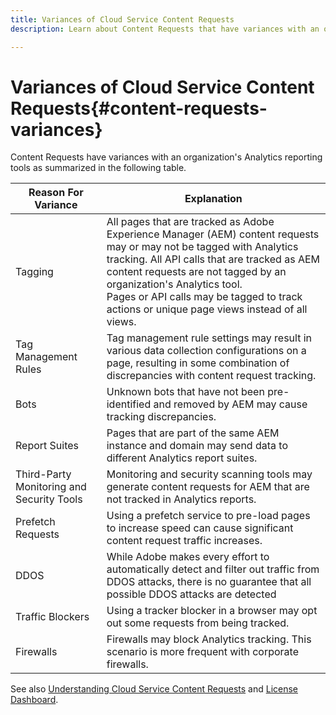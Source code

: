 ```yaml
---
title: Variances of Cloud Service Content Requests
description: Learn about Content Requests that have variances with an organization's Analytics reporting tools.

---
```


# Variances of Cloud Service Content Requests{#content-requests-variances}

Content Requests have variances with an organization's Analytics reporting tools as summarized in the following table.

|Reason For Variance|Explanation|
|---|---|
|Tagging|All pages that are tracked as Adobe Experience Manager (AEM) content requests may or may not be tagged with Analytics tracking. All API calls that are tracked as AEM content requests are not tagged by an organization's Analytics tool.<br>Pages or API calls may be tagged to track actions or unique page views instead of all views.|
|Tag Management Rules|Tag management rule settings may result in various data collection configurations on a page, resulting in some combination of discrepancies with content request tracking.|
|Bots|Unknown bots that have not been pre-identified and removed by AEM may cause tracking discrepancies.|
|Report Suites|Pages that are part of the same AEM instance and domain may send data to different Analytics report suites.|
|Third-Party Monitoring and Security Tools|Monitoring and security scanning tools may generate content requests for AEM that are not tracked in Analytics reports.|
|Prefetch Requests|Using a prefetch service to pre-load pages to increase speed can cause significant content request traffic increases.|
|DDOS|While Adobe makes every effort to automatically detect and filter out traffic from DDOS attacks, there is no guarantee that all possible DDOS attacks are detected|
|Traffic Blockers|Using a tracker blocker in a browser may opt out some requests from being tracked.|
|Firewalls|Firewalls may block Analytics tracking. This scenario is more frequent with corporate firewalls.|

See also [Understanding Cloud Service Content Requests](/help/implementing/cloud-manager/content-requests.md) and [License Dashboard](/help/implementing/cloud-manager/license-dashboard.md).